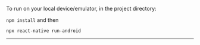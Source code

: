 To run on your local device/emulator, in the project directory:

`npm install` and then

`npx react-native run-android`

------
